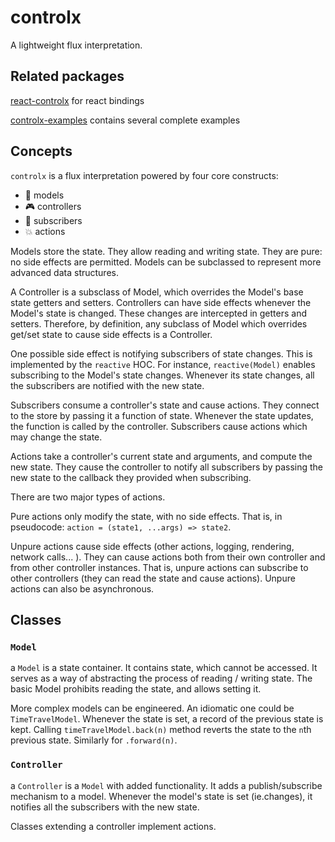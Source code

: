 # controlx
A lightweight flux interpretation.

## Related packages
[react-controlx](https://github.com/thk2b/react-controlx) for react bindings

[controlx-examples](https://github.com/thk2b/controlx-examples) contains several complete examples

## Concepts

`controlx` is a flux interpretation powered by four core constructs:

- 💾 models
- 🎮 controllers
- 📡 subscribers
- 💥 actions

Models store the state. They allow reading and writing state. They are pure: no side effects are permitted. Models can be subclassed to represent more advanced data structures.


A Controller is a subsclass of Model, which overrides the Model's base state getters and setters. Controllers can have side effects whenever the Model's state is changed. These changes are intercepted in getters and setters. Therefore, by definition, any subclass of Model which overrides get/set state to cause side effects is a Controller.

One possible side effect is notifying subscribers of state changes. This is implemented by the `reactive` HOC. For instance,
`reactive(Model)` enables subscribing to the Model's state changes. Whenever its state changes, all the subscribers are notified with the new state.

Subscribers consume a controller's state and cause actions.
They connect to the store by passing it a function of state. Whenever the state updates, the function is called by the controller.
Subscribers cause actions which may change the state.

Actions take a controller's current state and arguments, and compute the new state. They cause the controller to notify all subscribers by passing the new state to the callback they provided when subscribing.

There are two major types of actions.

Pure actions only modify the state, with no side effects. That is, in pseudocode: `action = (state1, ...args) => state2`.

Unpure actions cause side effects (other actions, logging, rendering, network calls... ). They can cause actions both from their own controller and from other controller instances. That is, unpure actions can subscribe to other controllers (they can read the state and cause actions). Unpure actions can also be asynchronous.

## Classes

### `Model`
a `Model` is a state container. It contains state, which cannot be accessed. It serves as a way of abstracting the process of reading / writing state. The basic Model prohibits reading the state, and allows setting it. 

More complex models can be engineered. An idiomatic one could be `TimeTravelModel`. Whenever the state is set, a record of the previous state is kept. Calling `timeTravelModel.back(n)` method reverts the state to the `n`th previous state. Similarly for `.forward(n)`.

### `Controller`
a `Controller` is a `Model` with added functionality. It adds a publish/subscribe mechanism to a model. Whenever the model's state is set (ie.changes), it notifies all the subscribers with the new state.

Classes extending a controller implement actions.
